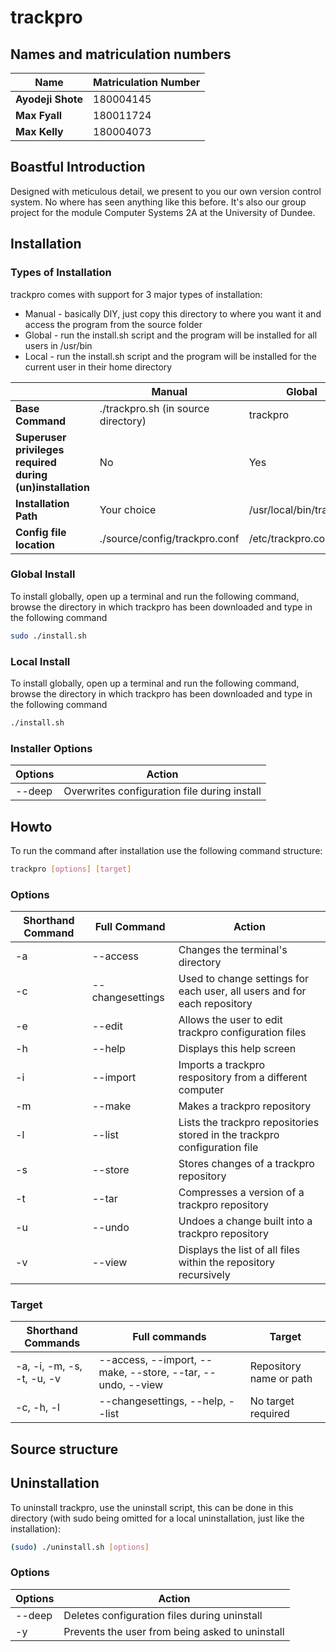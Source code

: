 # trackpro
## Names and matriculation numbers

|**Name**|**Matriculation Number**|
| --- | --- |
| **Ayodeji Shote** | 180004145 |
| **Max Fyall** | 180011724 |
| **Max Kelly** | 180004073 |


## Boastful Introduction
Designed with meticulous detail, we present to you our own version control system. No where has seen anything like this before. It's also our group project for the module Computer Systems 2A at the University of Dundee.

## Installation
### Types of Installation
trackpro comes with support for 3 major types of installation: 
* Manual - basically DIY, just copy this directory to where you want it and access the program from the source folder
* Global - run the install.sh script and the program will be installed for all users in /usr/bin
* Local - run the install.sh script and the program will be installed for the current user in their home directory

|  | Manual | Global | Local |
| --- | --- |---| ---|
| **Base Command** | ./trackpro.sh (in source directory) | trackpro | trackpro |
| **Superuser privileges required during (un)installation** | No | Yes | No |
| **Installation Path** | Your choice | /usr/local/bin/trackpro | $HOME/bin/trackpro
| **Config file location** | ./source/config/trackpro.conf | /etc/trackpro.conf | $HOME/.trackpro/trackpro.conf |

### Global Install
To install globally, open up a terminal and run the following command, browse the directory in which trackpro has been downloaded and type in the following command
```bash 
sudo ./install.sh
```

### Local Install
To install globally, open up a terminal and run the following command, browse the directory in which trackpro has been downloaded and type in the following command
```bash
./install.sh
```
### Installer Options

| Options | Action |
| --- | --- |
| --deep | Overwrites configuration file during install | 

## Howto
To run the command after installation use the following command structure:
```bash
trackpro [options] [target]
```

### Options

| Shorthand Command | Full Command | Action |
| --- | --- | --- |
| -a | --access | Changes the terminal's directory |
| -c | --changesettings | Used to change settings for each user, all users and for each repository |
| -e | --edit | Allows the user to edit trackpro configuration files |
| -h | --help | Displays this help screen |
| -i | --import | Imports a trackpro respository from a different computer |
| -m | --make | Makes a trackpro repository |
| -l | --list | Lists the trackpro repositories stored in the trackpro configuration file |
| -s | --store | Stores changes of a trackpro repository |
| -t | --tar | Compresses a version of a trackpro repository |
| -u | --undo | Undoes a change built into a trackpro repository |
| -v | --view | Displays the list of all files within the repository recursively |

### Target

| Shorthand Commands | Full commands | Target |
| --- | --- | --- |
| -a, -i, -m, -s, -t, -u, -v | --access, --import, --make, --store, --tar, --undo, --view | Repository name or path |
| -c, -h, -l | --changesettings, --help, --list | No target required |

## Source structure

## Uninstallation
To uninstall trackpro, use the uninstall script, this can be done in this directory (with sudo being omitted for a local uninstallation, just like the installation):
```bash
(sudo) ./uninstall.sh [options]
```
### Options

| Options | Action |
| --- | --- |
| --deep | Deletes configuration files during uninstall | 
| -y | Prevents the user from being asked to uninstall |